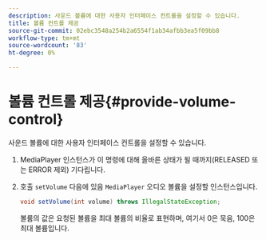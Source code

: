```yaml
---
description: 사운드 볼륨에 대한 사용자 인터페이스 컨트롤을 설정할 수 있습니다.
title: 볼륨 컨트롤 제공
source-git-commit: 02ebc3548a254b2a6554f1ab34afbb3ea5f09bb8
workflow-type: tm+mt
source-wordcount: '83'
ht-degree: 0%

---
```


# 볼륨 컨트롤 제공{#provide-volume-control}

사운드 볼륨에 대한 사용자 인터페이스 컨트롤을 설정할 수 있습니다.

1. MediaPlayer 인스턴스가 이 명령에 대해 올바른 상태가 될 때까지(RELEASED 또는 ERROR 제외) 기다립니다.
1. 호출 `setVolume` 다음에 있음 `MediaPlayer` 오디오 볼륨을 설정할 인스턴스입니다.

   ```java
   void setVolume(int volume) throws IllegalStateException;
   ```

   볼륨의 값은 요청된 볼륨을 최대 볼륨의 비율로 표현하며, 여기서 0은 묵음, 100은 최대 볼륨입니다.
